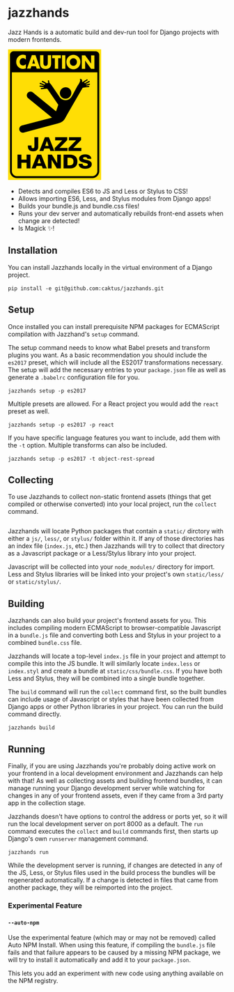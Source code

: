 # jazzhands

Jazz Hands is a automatic build and dev-run tool for Django projects with modern frontends.

![Caution: Jazz Hands!](jazzhands.gif)

* Detects and compiles ES6 to JS and Less or Stylus to CSS!
* Allows importing ES6, Less, and Stylus modules from Django apps!
* Builds your bundle.js and bundle.css files!
* Runs your dev server and automatically rebuilds front-end assets when change are detected!
* Is Magick :sparkles:!

## Installation

You can install Jazzhands locally in the virtual environment of a Django project.

```
pip install -e git@github.com:caktus/jazzhands.git
```

## Setup

Once installed
you can install prerequisite NPM packages for ECMAScript compilation with Jazzhand's `setup`
command.

The setup command needs to know what Babel presets and transform plugins you want. As a basic recommendation you should include the `es2017` preset, which will include all the ES2017 transformations necessary. The setup will add the necessary entries to your `package.json` file as well as generate a `.babelrc` configuration file for you.

```
jazzhands setup -p es2017
```

Multiple presets are allowed. For a React project you would add the `react` preset as well.

```
jazzhands setup -p es2017 -p react
```

If you have specific language features you want to include, add them with the `-t` option. Multiple transforms can also be included.

```
jazzhands setup -p es2017 -t object-rest-spread
```

## Collecting

To use Jazzhands to collect non-static frontend assets (things that get compiled or otherwise converted)
into your local project, run the `collect` command.

```jazzhands collect
```

Jazzhands will locate Python packages that contain a `static/` dirctory with either a `js/`, `less/`, or
`stylus/` folder within it. If any of those directories has an index file (`index.js`, etc.) then Jazzhands
will try to collect that directory as a Javascript package or a Less/Stylus library into your project.

Javascript will be collected into your `node_modules/` directory for import. Less and Stylus libraries will
be linked into your project's own `static/less/` or `static/stylus/`.

## Building

Jazzhands can also build your project's frontend assets for you. This includes compiling modern ECMAScript to
browser-compatible Javascript in a `bundle.js` file and converting both Less and Stylus in your project to
a combined `bundle.css` file.

Jazzhands will locate a top-level `index.js` file in your project and attempt to compile this into the JS
bundle. It will similarly locate `index.less` or `index.styl` and create a bundle at `static/css/bundle.css`.
If you have both Less and Stylus, they will be combined into a single bundle together.

The `build` command will run the `collect` command first, so the built bundles can include usage of Javascript
or styles that have been collected from Django apps or other Python libraries in your project. You can run
the build command directly.

```
jazzhands build
```

## Running

Finally, if you are using Jazzhands you're probably doing active work on your frontend in a local development
environment and Jazzhands can help with that! As well as collecting assets and building frontend bundles, it
can manage running your Django development server while watching for changes in any of your frontend assets,
even if they came from a 3rd party app in the collection stage.

Jazzhands doesn't have options to control the address or ports yet, so it will run the local development
server on port 8000 as a default. The `run` command executes the `collect` and `build` commands first, then
starts up Django's own `runserver` management command.

```
jazzhands run
```

While the development server is running, if changes are detected in any of the JS, Less, or Stylus files used
in the build process the bundles will be regenerated automatically. If a change is detected in files that came
from another package, they will be reimported into the project.

### Experimental Feature

#### ```--auto-npm```

Use the experimental feature (which may or may not be removed) called Auto NPM Install. When using this feature, if compiling the `bundle.js` file fails and that failure appears
to be caused by a missing NPM package, we will try to install it automatically and add
it to your `package.json`.

This lets you add an experiment with new code using anything available on the NPM registry.